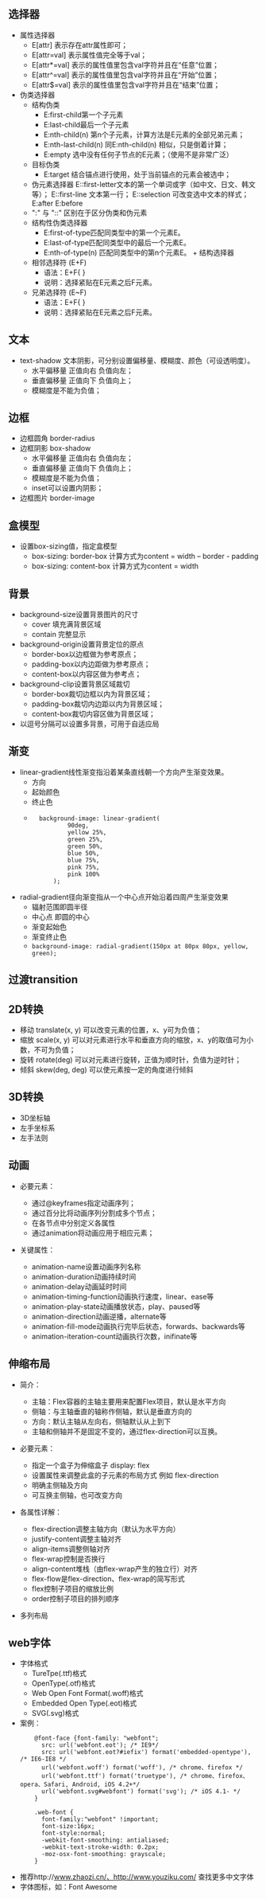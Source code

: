 ## 选择器
   + 属性选择器
        + E[attr] 表示存在attr属性即可；
        + E[attr=val] 表示属性值完全等于val；
        + E[attr*=val] 表示的属性值里包含val字符并且在“任意”位置；
        + E[attr^=val] 表示的属性值里包含val字符并且在“开始”位置；
        + E[attr$=val] 表示的属性值里包含val字符并且在“结束”位置；
   + 伪类选择器
        + 结构伪类
            + E:first-child第一个子元素
            + E:last-child最后一个子元素
            + E:nth-child(n) 第n个子元素，计算方法是E元素的全部兄弟元素；
            + E:nth-last-child(n) 同E:nth-child(n) 相似，只是倒着计算；
            + E:empty 选中没有任何子节点的E元素；（使用不是非常广泛）
        + 目标伪类
            + E:target 结合锚点进行使用，处于当前锚点的元素会被选中；
        + 伪元素选择器
            E::first-letter文本的第一个单词或字（如中文、日文、韩文等）；
            E::first-line 文本第一行；
            E::selection 可改变选中文本的样式；
            E:after
            E:before
        + ":" 与 "::" 区别在于区分伪类和伪元素
        + 结构性伪类选择器
            + E:first-of-type匹配同类型中的第一个元素E。
            + E:last-of-type匹配同类型中的最后一个元素E。
            + E:nth-of-type(n) 匹配同类型中的第n个元素E。
    + 结构选择器
        + 相邻选择符 (E+F)
            + 语法：E+F{ }
            + 说明：选择紧贴在E元素之后F元素。 
        + 兄弟选择符 (E~F)
            + 语法：E+F{ }
            + 说明：选择紧贴在E元素之后F元素。 

## 文本
   + text-shadow 文本阴影，可分别设置偏移量、模糊度、颜色（可设透明度）。
        + 水平偏移量 正值向右 负值向左；
        + 垂直偏移量 正值向下 负值向上；
        + 模糊度是不能为负值；
        
## 边框
   + 边框圆角 border-radius
   + 边框阴影 box-shadow
        + 水平偏移量 正值向右 负值向左；
        + 垂直偏移量 正值向下 负值向上；
        + 模糊度是不能为负值；
        + inset可以设置内阴影；
   + 边框图片 border-image
   
## 盒模型
   + 设置box-sizing值，指定盒模型
        + box-sizing: border-box  计算方式为content = width – border - padding
        + box-sizing: content-box  计算方式为content = width
        
## 背景
   + background-size设置背景图片的尺寸
        + cover 填充满背景区域
        + contain 完整显示
   + background-origin设置背景定位的原点
        + border-box以边框做为参考原点；
        + padding-box以内边距做为参考原点；
        + content-box以内容区做为参考点；
   + background-clip设置背景区域裁切
        + border-box裁切边框以内为背景区域；
        + padding-box裁切内边距以内为背景区域；
        + content-box裁切内容区做为背景区域；
   + 以逗号分隔可以设置多背景，可用于自适应局
        
## 渐变
   + linear-gradient线性渐变指沿着某条直线朝一个方向产生渐变效果。
        + 方向
        + 起始颜色
        + 终止色
        + ```$xslt
            background-image: linear-gradient(
                    90deg,
                    yellow 25%,
                    green 25%,
                    green 50%,
                    blue 50%,
                    blue 75%,
                    pink 75%,
                    pink 100%
                );
            ```
   + radial-gradient径向渐变指从一个中心点开始沿着四周产生渐变效果
        + 辐射范围即圆半径 
        + 中心点 即圆的中心
        + 渐变起始色
        + 渐变终止色
        + `background-image: radial-gradient(150px at 80px 80px, yellow, green);`
        
## 过渡transition


## 2D转换
   + 移动 translate(x, y) 可以改变元素的位置，x、y可为负值；
   + 缩放 scale(x, y) 可以对元素进行水平和垂直方向的缩放，x、y的取值可为小数，不可为负值；
   + 旋转 rotate(deg) 可以对元素进行旋转，正值为顺时针，负值为逆时针；
   + 倾斜 skew(deg, deg) 可以使元素按一定的角度进行倾斜
   
## 3D转换
   + 3D坐标轴
   + 左手坐标系
   + 左手法则
   
## 动画
   + 必要元素：
        + 通过@keyframes指定动画序列；
        + 通过百分比将动画序列分割成多个节点；
        + 在各节点中分别定义各属性
        + 通过animation将动画应用于相应元素；
        
   + 关键属性：
        + animation-name设置动画序列名称
        + animation-duration动画持续时间
        + animation-delay动画延时时间
        + animation-timing-function动画执行速度，linear、ease等
        + animation-play-state动画播放状态，play、paused等
        + animation-direction动画逆播，alternate等
        + animation-fill-mode动画执行完毕后状态，forwards、backwards等
        + animation-iteration-count动画执行次数，inifinate等
        
## 伸缩布局
   + 简介：
        + 主轴：Flex容器的主轴主要用来配置Flex项目，默认是水平方向
        + 侧轴：与主轴垂直的轴称作侧轴，默认是垂直方向的
        + 方向：默认主轴从左向右，侧轴默认从上到下
        + 主轴和侧轴并不是固定不变的，通过flex-direction可以互换。
        
   + 必要元素：
        + 指定一个盒子为伸缩盒子 display: flex
        + 设置属性来调整此盒的子元素的布局方式 例如 flex-direction
        + 明确主侧轴及方向
        + 可互换主侧轴，也可改变方向
        
   + 各属性详解：
        + flex-direction调整主轴方向（默认为水平方向）
        + justify-content调整主轴对齐
        + align-items调整侧轴对齐
        + flex-wrap控制是否换行
        + align-content堆栈（由flex-wrap产生的独立行）对齐
        + flex-flow是flex-direction、flex-wrap的简写形式
        + flex控制子项目的缩放比例
        + order控制子项目的排列顺序
        
   + 多列布局
   
## web字体
   + 字体格式
        + TureTpe(.ttf)格式
        + OpenType(.otf)格式
        + Web Open Font Format(.woff)格式
        + Embedded Open Type(.eot)格式
        + SVG(.svg)格式
   + 案例：
        ```$xslt
            @font-face {font-family: "webfont";
              src: url('webfont.eot'); /* IE9*/
              src: url('webfont.eot?#iefix') format('embedded-opentype'), /* IE6-IE8 */
              url('webfont.woff') format('woff'), /* chrome、firefox */
              url('webfont.ttf') format('truetype'), /* chrome、firefox、opera、Safari, Android, iOS 4.2+*/
              url('webfont.svg#webfont') format('svg'); /* iOS 4.1- */
            }
            
            .web-font {
              font-family:"webfont" !important;
              font-size:16px;
              font-style:normal;
              -webkit-font-smoothing: antialiased;
              -webkit-text-stroke-width: 0.2px;
              -moz-osx-font-smoothing: grayscale;
            }
        ```
   + 推荐http://www.zhaozi.cn/、http://www.youziku.com/ 查找更多中文字体
   + 字体图标，如：Font Awesome
